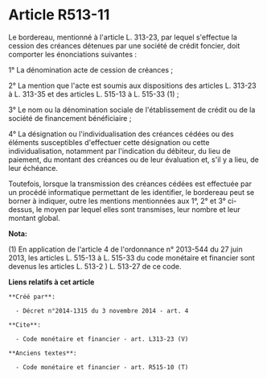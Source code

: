 # Article R513-11

Le bordereau, mentionné à l'article L. 313-23, par lequel s'effectue la cession des créances détenues par une société de
crédit foncier, doit comporter les énonciations suivantes : 

1° La dénomination acte de cession de créances ; 

2° La mention que l'acte est soumis aux dispositions des articles L. 313-23 à L. 313-35 et des articles L. 515-13 à L. 515-33
(1) ; 

3° Le nom ou la dénomination sociale de l'établissement de crédit ou de la société de financement bénéficiaire ; 

4° La désignation ou l'individualisation des créances cédées ou des éléments susceptibles d'effectuer cette désignation ou
cette individualisation, notamment par l'indication du débiteur, du lieu de paiement, du montant des créances ou de leur
évaluation et, s'il y a lieu, de leur échéance. 

Toutefois, lorsque la transmission des créances cédées est effectuée par un procédé informatique permettant de les
identifier, le bordereau peut se borner à indiquer, outre les mentions mentionnées aux 1°, 2° et 3° ci-dessus, le moyen par
lequel elles sont transmises, leur nombre et leur montant global.

**Nota:**

(1) En application de l'article 4 de l'ordonnance n° 2013-544 du 27 juin 2013, les articles L. 515-13 à L. 515-33 du code
monétaire et financier sont devenus les articles L. 513-2 ) L. 513-27 de ce code.

**Liens relatifs à cet article**

	**Créé par**:

	  - Décret n°2014-1315 du 3 novembre 2014 - art. 4

	**Cite**:

	  - Code monétaire et financier - art. L313-23 (V)

	**Anciens textes**:

	  - Code monétaire et financier - art. R515-10 (T)
